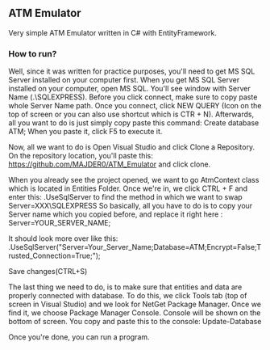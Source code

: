## ATM Emulator

Very simple ATM Emulator written in C# with EntityFramework.

### How to run?

Well, since it was written for practice purposes, you'll need to get MS SQL Server installed on your computer first.
When you get MS SQL Server installed on your computer, open MS SQL. You'll see window with Server Name (.\SQLEXPRESS). Before you click connect,
make sure to copy paste whole Server Name path. 
Once you connect, click NEW QUERY (Icon on the top of screen or you can also use shortcut which is CTR + N).
Afterwards, all you want to do is just simply copy paste this command: Create database ATM; 
When you paste it, click F5 to execute it.

Now, all we want to do is Open Visual Studio and click Clone a Repository. On the repository location, you'll paste this: https://github.com/MAJDER0/ATM_Emulator
and click clone.

When you already see the project opened, we want to go AtmContext class which is located in Entities Folder.
Once we're in, we click CTRL + F and enter this: .UseSqlServer to find the method in which we want to swap Server=XXX\\SQLEXPRESS
   So basically, all you have to do is to copy your Server name which you copied before, and replace it right here : Server=YOUR_SERVER_NAME;
   
   It should look more over like this: .UseSqlServer("Server=Your_Server_Name;Database=ATM;Encrypt=False;Trusted_Connection=True;");
   
   Save changes(CTRL+S)

The last thing we need to do, is to make sure that entities and data are properly connected with database. To do this, we click Tools tab
(top of screen in Visual Studio) and we look for NetGet Package Manager. Once we find it, we choose Package Manager Console.
Console will be shown on the bottom of screen. You copy and paste this to the console: Update-Database

Once you're done, you can run a program. 
